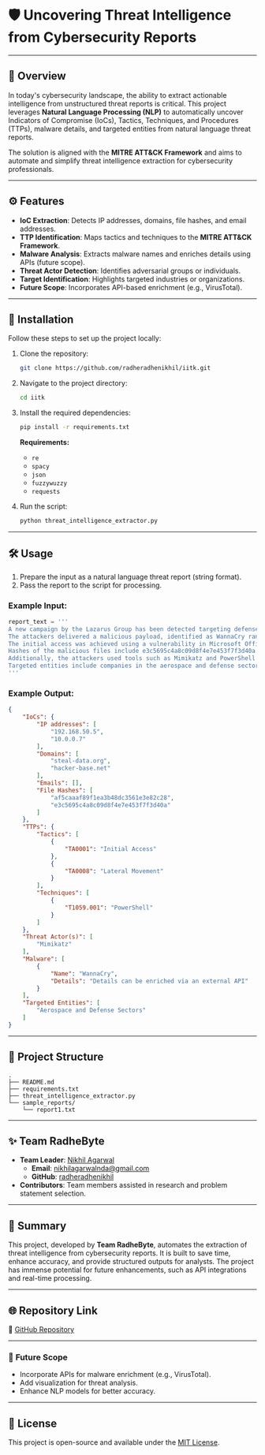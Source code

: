 # 🛡️ **Uncovering Threat Intelligence from Cybersecurity Reports**

---

## 🌟 **Overview**
In today's cybersecurity landscape, the ability to extract actionable intelligence from unstructured threat reports is critical. This project leverages **Natural Language Processing (NLP)** to automatically uncover Indicators of Compromise (IoCs), Tactics, Techniques, and Procedures (TTPs), malware details, and targeted entities from natural language threat reports. 

The solution is aligned with the **MITRE ATT&CK Framework** and aims to automate and simplify threat intelligence extraction for cybersecurity professionals.

---

## ⚙️ **Features**
- **IoC Extraction**: Detects IP addresses, domains, file hashes, and email addresses.
- **TTP Identification**: Maps tactics and techniques to the **MITRE ATT&CK Framework**.
- **Malware Analysis**: Extracts malware names and enriches details using APIs (future scope).
- **Threat Actor Detection**: Identifies adversarial groups or individuals.
- **Target Identification**: Highlights targeted industries or organizations.
- **Future Scope**: Incorporates API-based enrichment (e.g., VirusTotal).

---

## 🧰 **Installation**

Follow these steps to set up the project locally:

1. Clone the repository:
   ```bash
   git clone https://github.com/radheradhenikhil/iitk.git
   ```
2. Navigate to the project directory:
   ```bash
   cd iitk
   ```
3. Install the required dependencies:
   ```bash
   pip install -r requirements.txt
   ```

   **Requirements:**
   - `re`
   - `spacy`
   - `json`
   - `fuzzywuzzy`
   - `requests`

4. Run the script:
   ```bash
   python threat_intelligence_extractor.py
   ```

---

## 🛠️ **Usage**

1. Prepare the input as a natural language threat report (string format).
2. Pass the report to the script for processing.

### **Example Input:**
```python
report_text = '''
A new campaign by the Lazarus Group has been detected targeting defense contractors. 
The attackers delivered a malicious payload, identified as WannaCry ransomware, through phishing emails containing Excel macros. 
The initial access was achieved using a vulnerability in Microsoft Office. The malware communicated with command-and-control servers at 192.168.50.5 and 10.0.0.7, as well as malicious domains like steal-data.org and hacker-base.net. 
Hashes of the malicious files include e3c5695c4a8c09d8f4e7e453f7f3d40a and af5caaaf89f1ea3b48dc3561e3e82c28. 
Additionally, the attackers used tools such as Mimikatz and PowerShell scripts for credential harvesting and lateral movement. 
Targeted entities include companies in the aerospace and defense sectors. The Lazarus Group is suspected of being linked to a nation-state.
'''
```

### **Example Output:**
```json
{
    "IoCs": {
        "IP addresses": [
            "192.168.50.5",
            "10.0.0.7"
        ],
        "Domains": [
            "steal-data.org",
            "hacker-base.net"
        ],
        "Emails": [],
        "File Hashes": [
            "af5caaaf89f1ea3b48dc3561e3e82c28",
            "e3c5695c4a8c09d8f4e7e453f7f3d40a"
        ]
    },
    "TTPs": {
        "Tactics": [
            {
                "TA0001": "Initial Access"
            },
            {
                "TA0008": "Lateral Movement"
            }
        ],
        "Techniques": [
            {
                "T1059.001": "PowerShell"
            }
        ]
    },
    "Threat Actor(s)": [
        "Mimikatz"
    ],
    "Malware": [
        {
            "Name": "WannaCry",
            "Details": "Details can be enriched via an external API"
        }
    ],
    "Targeted Entities": [
        "Aerospace and Defense Sectors"
    ]
}
```

---

## 📂 **Project Structure**
```
.
├── README.md
├── requirements.txt
├── threat_intelligence_extractor.py
└── sample_reports/
    └── report1.txt
```

---

## ✨ **Team RadheByte**
- **Team Leader**: [Nikhil Agarwal](https://linkedin.com/in/nikhilagarwal99)
  - **Email**: nikhilagarwalnda@gmail.com
  - **GitHub**: [radheradhenikhil](https://github.com/radheradhenikhil)
- **Contributors**: Team members assisted in research and problem statement selection.

---

## 📝 **Summary**
This project, developed by **Team RadheByte**, automates the extraction of threat intelligence from cybersecurity reports. It is built to save time, enhance accuracy, and provide structured outputs for analysts. The project has immense potential for future enhancements, such as API integrations and real-time processing.

---

## 🌐 **Repository Link**
🔗 [GitHub Repository](https://github.com/radheradhenikhil/iitk)

---

### 🚀 **Future Scope**
- Incorporate APIs for malware enrichment (e.g., VirusTotal).
- Add visualization for threat analysis.
- Enhance NLP models for better accuracy.

---

## 🔖 **License**
This project is open-source and available under the [MIT License](https://opensource.org/licenses/MIT).

